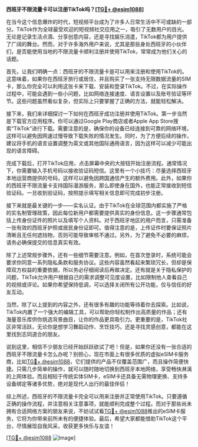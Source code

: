 **西班牙不限流量卡可以注册TikTok吗？[[TG💪+ @esim1088](https://t.me/s/esim1088)]**

在当今这个信息爆炸的时代，短视频平台成为了许多人日常生活中不可或缺的一部分。TikTok作为全球最受欢迎的短视频社交应用之一，吸引了无数用户的目光。无论是记录生活点滴、分享创意内容，还是寻找娱乐消遣，TikTok都为用户提供了广阔的舞台。然而，对于许多海外用户来说，尤其是那些身处西班牙的小伙伴们，是否能使用当地的不限流量卡顺利注册并使用TikTok，常常成为他们关心的话题。

首先，让我们明确一点：西班牙的不限流量卡是可以用来注册和使用TikTok的。这意味着，如果你在西班牙旅行或居住，并且购买了一张支持无限数据流量的SIM卡，那么你完全可以利用这张卡来下载、安装和登录TikTok。不过，在实际操作过程中，可能会遇到一些小问题，比如网络连接速度、语言设置以及账号验证等环节。这些问题虽然看似复杂，但实际上只要掌握了正确的方法，就能轻松解决。

接下来，我们来详细探讨一下如何在西班牙成功注册并使用TikTok。第一步当然是下载官方应用程序。你可以通过Google Play商店或者Apple App Store搜索“TikTok”进行下载。需要注意的是，确保你的设备已经连接到可靠的网络环境，这样可以避免因网速过慢导致下载失败的情况发生。同时，为了方便后续的操作，建议将手机的语言设置调整为英文或其他国际通用语言，因为这样可以减少可能出现的语言障碍。

完成下载后，打开TikTok应用，点击屏幕中央的大按钮开始注册流程。通常情况下，你需要输入手机号码以接收验证码短信。这里有一个小技巧：尽量选择西班牙本地运营商提供的号码，这样可以避免因跨国通信产生的额外费用。此外，如果你的西班牙不限流量卡支持国际漫游服务，那么即使身在国外，也能正常接收到短信验证码。一旦收到验证码，按照提示填写相关信息即可完成初步注册。

接下来就是最关键的一步——实名认证。由于TikTok在全球范围内都实施了严格的实名制管理政策，因此每位新用户都需要提供真实的身份信息。这一步骤通常包括上传身份证件的照片以及填写个人资料。对于西班牙地区的用户而言，只需准备一张有效的西班牙护照或居民身份证即可。值得注意的是，上传证件时要保证照片清晰且无任何遮挡物，否则可能导致审核不通过。另外，为了避免不必要的麻烦，请务必确保提交的信息真实有效。

除了上述常规步骤外，还有一些细节需要注意。例如，在首次登录时，系统可能会要求你同意一系列隐私条款和服务协议。这些内容虽然看起来繁琐冗长，但却是保障双方权益的重要依据，所以务必仔细阅读后再做决定。还有就是关于隐私保护的问题，TikTok允许用户根据自己的需求调整可见度设置，比如限制他人查看自己的视频或评论。如果你希望保持低调，可以选择关闭所有公开功能，仅与信任的好友互动。

当然，除了以上提到的内容之外，还有很多有趣的功能等待着你去探索。比如说，TikTok内置了一个强大的编辑工具，可以帮助你轻松制作出高质量的作品；还有海量音乐库供你挑选背景曲目，让你的作品更具吸引力。更重要的是，TikTok社区非常活跃，无论你是想学习舞蹈动作、烹饪技巧，还是寻找灵感创意，都能在这里找到志同道合的朋友。

说到这里，相信不少朋友已经开始跃跃欲试了吧！但是，如果你还没有一张合适的西班牙不限流量卡怎么办呢？别担心，现在市面上有很多优质的虚拟eSIM卡服务商，比如[TG💪+ @esim1088](https://t.me/s/esim1088)，它们提供的产品不仅覆盖范围广，而且操作简便快捷。只需几步简单的操作，就可以随时随地切换到西班牙本地网络，享受畅快淋漓的上网体验。而且相较于传统实体SIM卡，eSIM卡还具备无需物理更换、支持多设备绑定等诸多优势，绝对是现代人出行的最佳伴侣！

综上所述，西班牙的不限流量卡完全可以用来注册并正常使用TikTok。只要遵循正确的操作流程，并注意相关注意事项，就能顺利完成整个过程。而对于那些尚未拥有合适网络方案的朋友来说，不妨试试看[TG💪+ @esim1088](https://t.me/s/esim1088)推出的eSIM卡服务，它将为你带来前所未有的便捷体验。最后，希望大家都能借助TikTok这个平台，尽情展现自我风采，收获更多快乐与友谊！

[[TG💪+ @esim1088](https://t.me/s/esim1088) ![Image](https://i.postimg.cc/4NQfJmqS/Snipaste-2025-05-13-00-14-12.png)]